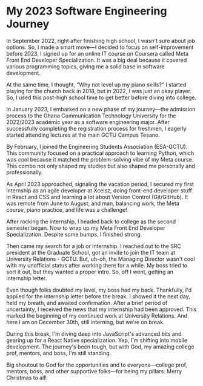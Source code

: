 # My 2023 Software Engineering Journey

In September 2022, right after finishing high school, I wasn't sure about job options. So, I made a smart move—I decided to focus on self-improvement before 2023. I signed up for an online IT course on Coursera called Meta Front End Developer Specialization. It was a big deal because it covered various programming topics, giving me a solid base in software development.

At the same time, I thought, "Why not level up my piano skills?" I started playing for the church back in 2018, but in 2022, I was just an okay player. So, I used this post-high school time to get better before diving into college.

In January 2023, I embarked on a new phase of my journey—the admission process to the Ghana Communication Technology University for the 2022/2023 academic year as a software engineering major. After successfully completing the registration process for freshmen, I eagerly started attending lectures at the main GCTU Campus Tesano.

By February, I joined the Engineering Students Association (ESA-GCTU). This community focused on a practical approach to learning Python, which was cool because it matched the problem-solving vibe of my Meta course. This combo not only shaped my studies but also shaped me personally and professionally.

As April 2023 approached, signaling the vacation period, I secured my first internship as an agile developer at Xcelsz, doing front-end developer stuff in React and CSS and learning a lot about Version Control (Git/GitHub). It was remote from June to August, and man, balancing work, the Meta course, piano practice, and life was a challenge!

After rocking the internship, I headed back to college as the second semester began. Now to wrap up my Meta Front End Developer Specialization. Despite some bumps, I finished strong.

Then came my search for a job or internship. I reached out to the SRC president at the Graduate School, got an invite to join the IT team at University Relations - GCTU. But, uh-oh, the Managing Director wasn't cool with my unofficial status after working there for a while. My boss tried to sort it out, but they wanted a proper intro. So, off I went, getting an internship letter.

Even though folks doubted my level, my boss had my back. Thankfully, I'd applied for the internship letter before the break. I showed it the next day, held my breath, and awaited confirmation. After a brief period of uncertainty, I received the news that my internship had been approved. This marked the beginning of my continued work at University Relations. And here I am on December 30th, still interning, but we're on break.

During this break, I'm diving deep into JavaScript's advanced bits and gearing up for a React Native specialization. Yep, I'm shifting into mobile development. The journey's been tough, but with God, my amazing college prof, mentors, and boss, I'm still standing.

Big shoutout to God for the opportunities and to everyone—college prof, mentors, boss, and other supportive folks—for being my pillars. Merry Christmas to all!

